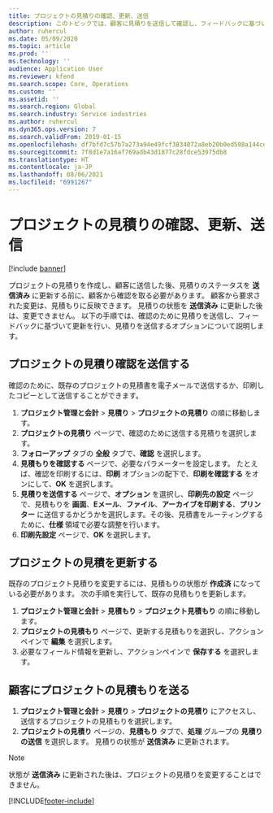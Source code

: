 ```yaml
---
title: プロジェクトの見積りの確認、更新、送信
description: このトピックでは、顧客に見積りを送信して確認し、フィードバックに基づいて修正し、見積りを再送信する処理について説明します。
author: ruhercul
ms.date: 05/09/2020
ms.topic: article
ms.prod: ''
ms.technology: ''
audience: Application User
ms.reviewer: kfend
ms.search.scope: Core, Operations
ms.custom: ''
ms.assetid: ''
ms.search.region: Global
ms.search.industry: Service industries
ms.author: ruhercul
ms.dyn365.ops.version: 7
ms.search.validFrom: 2019-01-15
ms.openlocfilehash: df7bfd7c57b7a273a94e49fcf3834072a8eb20b0ed598a144cefaff41e28a431
ms.sourcegitcommit: 7f8d1e7a16af769adb43d1877c28fdce53975db8
ms.translationtype: HT
ms.contentlocale: ja-JP
ms.lasthandoff: 08/06/2021
ms.locfileid: "6991267"
---
```

# <a name="confirm-update-and-send-a-project-quotation"></a>プロジェクトの見積りの確認、更新、送信

[!include [banner](../includes/banner.md)]

プロジェクトの見積りを作成し、顧客に送信した後、見積りのステータスを **送信済み** に更新する前に、顧客から確認を取る必要があります。 顧客から要求された変更は、見積もりに反映できます。 見積りの状態を **送信済み** に更新した後は、変更できません。 以下の手順では、確認のために見積りを送信し、フィードバックに基づいて更新を行い、見積りを送信するオプションについて説明します。

## <a name="send-a-project-quotation-confirmation"></a>プロジェクトの見積り確認を送信する  

確認のために、既存のプロジェクトの見積書を電子メールで送信するか、印刷したコピーとして送信することができます。 

1. **プロジェクト管理と会計** > **見積り** > **プロジェクトの見積り** の順に移動します。 
2. **プロジェクトの見積り** ページで、確認のために送信する見積りを選択します。 
3. **フォローアップ** タブの **全般** タブで、**確認** を選択します。 
4. **見積もりを確認する** ページで、必要なパラメーターを設定します。 たとえば、確認を印刷するには、**印刷** オプションの配下で、**印刷を確認する** をオンにして、**OK** を選択します。
5. **見積りを送信する** ページで、**オプション** を選択し、**印刷先の設定** ページで、見積もりを **画面**、**Eメール**、**ファイル**、**アーカイブを印刷する**、**プリンター** に送信するかどうかを選択します。その後、見積書をルーティングするために、**仕様** 領域で必要な調整を行います。
6. **印刷先設定** ページで、**OK** を選択します。  

## <a name="update-a-project-quotation"></a>プロジェクトの見積を更新する

既存のプロジェクト見積りを変更するには、見積もりの状態が **作成済** になっている必要があります。 次の手順を実行して、既存の見積もりを更新します。 

1. **プロジェクト管理と会計** > **見積もり** > **プロジェクト見積もり** の順に移動します。
2. **プロジェクトの見積もり** ページで、更新する見積もりを選択し、アクションペインで **編集** を選択します。
3. 必要なフィールド情報を更新し、アクションペインで **保存する** を選択します。  

## <a name="send-a-project-quotation-to-a-customer"></a>顧客にプロジェクトの見積もりを送る 

1. **プロジェクト管理と会計** > **見積り** > **プロジェクトの見積り** にアクセスし、送信するプロジェクトの見積もりを選択します。
2. **プロジェクトの見積り** ページの、**見積もり** タブで、**処理** グループの **見積りの送信** を選択します。 見積りの状態が **送信済み** に更新されます。

> [!NOTE]
> 状態が **送信済み** に更新された後は、プロジェクトの見積りを変更することはできません。


[!INCLUDE[footer-include](../includes/footer-banner.md)]